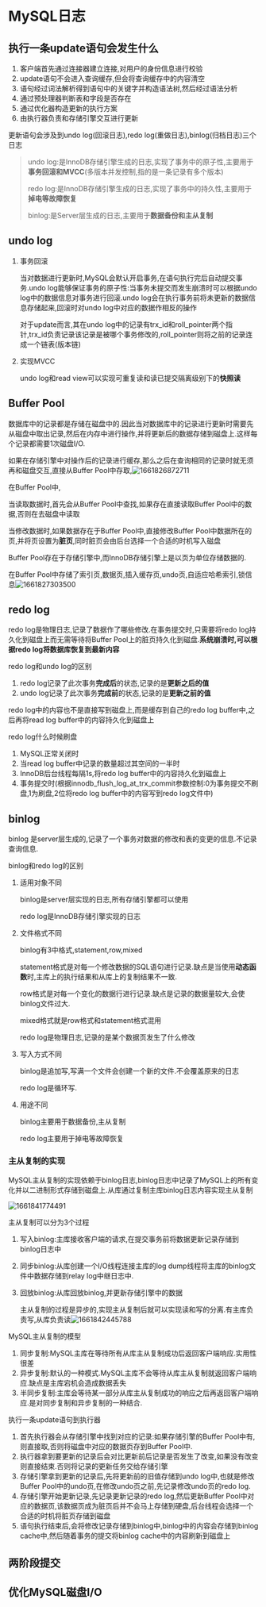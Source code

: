 # MySQL日志

## 执行一条update语句会发生什么

1. 客户端首先通过连接器建立连接,对用户的身份信息进行校验
2. update语句不会进入查询缓存,但会将查询缓存中的内容清空
3. 语句经过词法解析得到语句中的关键字并构造语法树,然后经过语法分析
4. 通过预处理器判断表和字段是否存在
5. 通过优化器构造更新的执行方案
6. 由执行器负责和存储引擎交互进行更新

更新语句会涉及到undo log(回滚日志),redo log(重做日志),binlog(归档日志)三个日志

> undo log:是InnoDB存储引擎生成的日志,实现了事务中的原子性,主要用于**事务回滚和MVCC**(多版本并发控制,指的是一条记录有多个版本)
>
> redo log:是InnoDB存储引擎生成的日志,实现了事务中的持久性,主要用于**掉电等故障恢复**
>
> binlog:是Server层生成的日志,主要用于**数据备份和主从复制**

## undo log

1. 事务回滚

   当对数据进行更新时,MySQL会默认开启事务,在语句执行完后自动提交事务.undo log能够保证事务的原子性:当事务未提交而发生崩溃时可以根据undo log中的数据信息对事务进行回滚.undo log会在执行事务前将未更新的数据信息存储起来,回滚时对undo log中对应的数据作相反的操作

   对于update而言,其在undo log中的记录有trx_id和roll_pointer两个指针,trx_id负责记录该记录是被哪个事务修改的,roll_pointer则将之前的记录连成一个链表(版本链)

2. 实现MVCC

   undo log和read view可以实现可重复读和读已提交隔离级别下的**快照读**

## Buffer Pool

数据库中的记录都是存储在磁盘中的.因此当对数据库中的记录进行更新时需要先从磁盘中取出记录,然后在内存中进行操作,并将更新后的数据存储到磁盘上.这样每个记录都需要1次磁盘I/O.

如果在存储引擎中对操作后的记录进行缓存,那么之后在查询相同的记录时就无须再和磁盘交互,直接从Buffer Pool中存取,![1661826872711](C:\Users\qiu\AppData\Roaming\Typora\typora-user-images\1661826872711.png)

在Buffer Pool中,

当读取数据时,首先会从Buffer Pool中查找,如果存在直接读取Buffer Pool中的数据,否则在去磁盘中读取

当修改数据时,如果数据存在于Buffer Pool中,直接修改Buffer Pool中数据所在的页,并将页设置为**脏页**,同时脏页会由后台选择一个合适的时机写入磁盘

Buffer Pool存在于存储引擎中,而InnoDB存储引擎上是以页为单位存储数据的.

在Buffer Pool中存储了索引页,数据页,插入缓存页,undo页,自适应哈希索引,锁信息![1661827303500](C:\Users\qiu\AppData\Roaming\Typora\typora-user-images\1661827303500.png)



## redo log

redo log是物理日志,记录了数据作了哪些修改.在事务提交时,只需要将redo log持久化到磁盘上而无需等待将Buffer Pool上的脏页持久化到磁盘.**系统崩溃时,可以根据redo log将数据库恢复到最新内容**

redo log和undo log的区别

1. redo log记录了此次事务**完成后**的状态,记录的是**更新之后的值**
2. undo log记录了此次事务**完成前**的状态,记录的是**更新之前的值**

redo log中的内容也不是直接写到磁盘上,而是缓存到自己的redo log buffer中,之后再将read log buffer中的内容持久化到磁盘上

redo log什么时候刷盘

1. MySQL正常关闭时
2. 当read log buffer中记录的数量超过其空间的一半时
3. InnoDB后台线程每隔1s,将redo log buffer中的内容持久化到磁盘上
4. 事务提交时(根据innodb_flush_log_at_trx_commit参数控制:0为事务提交不刷盘,1为刷盘,2位将redo log buffer中的内容写到redo log文件中)

## **binlog**

binlog 是server层生成的,记录了一个事务对数据的修改和表的变更的信息.不记录查询信息.

binlog和redo log的区别

1. 适用对象不同

   binlog是server层实现的日志,所有存储引擎都可以使用

   redo log是InnoDB存储引擎实现的日志

2. 文件格式不同

   binlog有3中格式,statement,row,mixed

   statement格式是对每一个修改数据的SQL语句进行记录.缺点是当使用**动态函数**时,主库上的执行结果和从库上的复制结果不一致.

   row格式是对每一个变化的数据行进行记录.缺点是记录的数据量较大,会使binlog文件过大.

   mixed格式就是row格式和statement格式混用

   redo log是物理日志,记录的是某个数据页发生了什么修改

3. 写入方式不同

   binlog是追加写,写满一个文件会创建一个新的文件.不会覆盖原来的日志

   redo log是循环写.

4. 用途不同

   binlog主要用于数据备份,主从复制

   redo log主要用于掉电等故障恢复



### 主从复制的实现

MySQL主从复制的实现依赖于binlog日志,binlog日志中记录了MySQL上的所有变化并以二进制形式存储到磁盘上.从库通过复制主库binlog日志内容实现主从复制

![1661841774491](C:\Users\qiu\AppData\Roaming\Typora\typora-user-images\1661841774491.png)

主从复制可以分为3个过程

1. 写入binlog:主库接收客户端的请求,在提交事务前将数据更新记录存储到binlog日志中

2. 同步binlog:从库创建一个I/O线程连接主库的log dump线程将主库的binlog文件中数据存储到relay log中继日志中.

3. 回放binlog:从库回放binlog,并更新存储引擎中的数据

   主从复制的过程是异步的,实现主从复制后就可以实现读和写的分离.有主库负责写,从库负责读![1661842445788](C:\Users\qiu\AppData\Roaming\Typora\typora-user-images\1661842445788.png)

MySQL主从复制的模型

1. 同步复制:MySQL主库在等待所有从库主从复制成功后返回客户端响应.实用性很差
2. 异步复制:默认的一种模式.MySQL主库不会等待从库主从复制就返回客户端响应.缺点是主库宕机会造成数据丢失
3. 半同步复制:主库会等待某一部分从库主从复制成功的响应之后再返回客户端响应.是对同步复制和异步复制的一种结合.



执行一条update语句到执行器

1. 首先执行器会从存储引擎中找到对应的记录:如果存储引擎的Buffer Pool中有,则直接取,否则将磁盘中对应的数据页存到Buffer Pool中.
2. 执行器拿到要更新的记录后会对比更新前后记录是否发生了改变,如果没有改变则直接结束.否则将记录的更新任务交给存储引擎
3. 存储引擎拿到更新的记录后,先将更新前的旧值存储到undo log中,也就是修改Buffer Pool中的undo页,在修改undo页之前,先记录修改undo页的redo log.
4. 存储引擎开始更新记录,先记录更新记录的redo log,然后更新Buffer Pool中对应的数据页,该数据页成为脏页后并不会马上存储到硬盘,后台线程会选择一个合适的时机将脏页存储到磁盘
5. 语句执行结束后,会将修改记录存储到binlog中,binlog中的内容会存储到binlog cache中,然后随着事务的提交将binlog cache中的内容刷新到磁盘上

## 两阶段提交



## 优化MySQL磁盘I/O